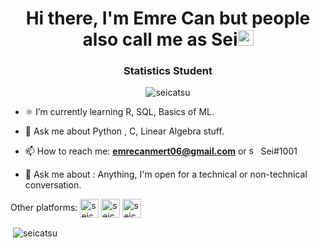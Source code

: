 <h1 align="center">Hi there, I'm Emre Can but people also call me as Sei<img src="https://media.giphy.com/media/hvRJCLFzcasrR4ia7z/giphy.gif" width="25px"></a> </h1> 

<h3 align="center"> Statistics Student </h3>

<p align="center"> <img src="https://komarev.com/ghpvc/?username=seicatsu" alt="seicatsu" /> </p>

- ⚛️ I’m currently learning R, SQL, Basics of ML.

- 💬 Ask me about Python , C, Linear Algebra stuff.

- 📫 How to reach me: **emrecanmert06@gmail.com** or <img src="https://seeklogo.com/images/D/discord-icon-new-2021-logo-09772BF096-seeklogo.com.png" height="15" width="15" alt="seicatsu" > Sei#1001

- 💬 Ask me about : Anything, I'm open for a technical or non-technical conversation.

Other platforms: 
<a href="https://kaggle.com/seicatsu" target="blank"><img align="center" src="https://pbs.twimg.com/profile_images/817234935106904064/-un1NXl3_400x400.jpg" alt="seicatsu" height="30" width="30" /></a>
<a href="https://www.linkedin.com/in/emre-can-m-73340916b/" target="blank"><img align="center" src="https://velanovascular.com/wp-content/uploads/2020/06/LinkedIn.png" alt="seicatsu" height="30" width="30" /></a>
<a href="https://sptfy.com/seicatsu" target="blank"><img align="center" src="https://www.freepnglogos.com/uploads/spotify-logo-png/spotify-brands-logo-34.png" alt="seicatsu" height="30" width="30" /></a>

<p>&nbsp;<img align="center" src="https://github-readme-stats.vercel.app/api?username=seicatsu&show_icons=true" alt="seicatsu" /></p>

<p align="center">
